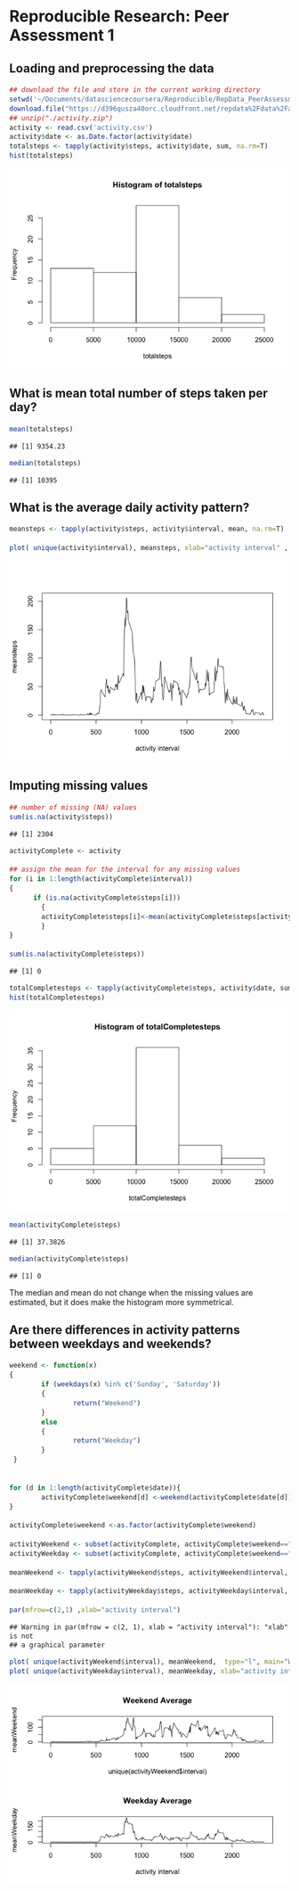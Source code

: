 # Reproducible Research: Peer Assessment 1


## Loading and preprocessing the data


```r
## download the file and store in the current working directory
setwd('~/Documents/datasciencecoursera/Reproducible/RepData_PeerAssessment1')
download.file("https://d396qusza40orc.cloudfront.net/repdata%2Fdata%2Factivity.zip","./activity.zip")
## unzip("./activity.zip")
activity <- read.csv('activity.csv')
activity$date <- as.Date.factor(activity$date)
totalsteps <- tapply(activity$steps, activity$date, sum, na.rm=T)
hist(totalsteps)
```

![](PA1_template_files/figure-html/unnamed-chunk-1-1.png) 

## What is mean total number of steps taken per day?


```r
mean(totalsteps)
```

```
## [1] 9354.23
```

```r
median(totalsteps)
```

```
## [1] 10395
```

## What is the average daily activity pattern?


```r
meansteps <- tapply(activity$steps, activity$interval, mean, na.rm=T)

plot( unique(activity$interval), meansteps, xlab="activity interval" , type="l")
```

![](PA1_template_files/figure-html/unnamed-chunk-3-1.png) 

## Imputing missing values

```r
## number of missing (NA) values
sum(is.na(activity$steps))
```

```
## [1] 2304
```

```r
activityComplete <- activity

## assign the mean for the interval for any missing values
for (i in 1:length(activityComplete$interval)) 
{ 
      if (is.na(activityComplete$steps[i]))
        {
        activityComplete$steps[i]<-mean(activityComplete$steps[activityComplete$interval==activityComplete$interval[i]], na.rm=T)
        }
}

sum(is.na(activityComplete$steps))
```

```
## [1] 0
```

```r
totalCompletesteps <- tapply(activityComplete$steps, activity$date, sum, na.rm=T)
hist(totalCompletesteps)
```

![](PA1_template_files/figure-html/unnamed-chunk-4-1.png) 

```r
mean(activityComplete$steps)
```

```
## [1] 37.3826
```

```r
median(activityComplete$steps)
```

```
## [1] 0
```
The median and mean do not change when the missing values are estimated, but it does make the histogram more symmetrical.


## Are there differences in activity patterns between weekdays and weekends?

```r
weekend <- function(x) 
{
        if (weekdays(x) %in% c('Sunday', 'Saturday'))
        {
                return("Weekend")
        }
        else
        {
                return("Weekday")
        }
 }


for (d in 1:length(activityComplete$date)){
        activityComplete$weekend[d] <-weekend(activityComplete$date[d])
}

activityComplete$weekend <-as.factor(activityComplete$weekend)

activityWeekend <- subset(activityComplete, activityComplete$weekend=="Weekend")
activityWeekday <- subset(activityComplete, activityComplete$weekend=="Weekday")

meanWeekend <- tapply(activityWeekend$steps, activityWeekend$interval, mean, na.rm=T)

meanWeekday <- tapply(activityWeekday$steps, activityWeekday$interval, mean, na.rm=T)

par(mfrow=c(2,1) ,xlab="activity interval")
```

```
## Warning in par(mfrow = c(2, 1), xlab = "activity interval"): "xlab" is not
## a graphical parameter
```

```r
plot( unique(activityWeekend$interval), meanWeekend,  type="l", main="Weekend Average")
plot( unique(activityWeekday$interval), meanWeekday, xlab="activity interval" , type="l", main="Weekday Average")
```

![](PA1_template_files/figure-html/unnamed-chunk-5-1.png) 

